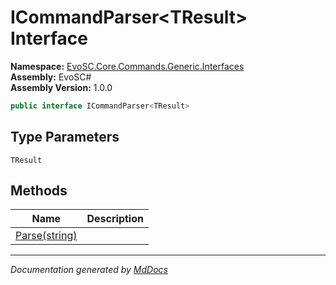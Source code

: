 ﻿<!--  
  <auto-generated>   
    The contents of this file were generated by a tool.  
    Changes to this file may be list if the file is regenerated  
  </auto-generated>   
-->

# ICommandParser\<TResult\> Interface

**Namespace:** [EvoSC.Core.Commands.Generic.Interfaces](../index.md)  
**Assembly:** EvoSC\#  
**Assembly Version:** 1.0.0

```csharp
public interface ICommandParser<TResult>
```

## Type Parameters

`TResult`

## Methods

| Name                              | Description |
| --------------------------------- | ----------- |
| [Parse(string)](methods/Parse.md) |             |

___

*Documentation generated by [MdDocs](https://github.com/ap0llo/mddocs)*
